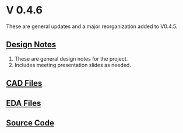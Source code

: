 # V 0.4.6
These are general updates and a major reorganization added to V0.4.5.

## [Design Notes](design_notes)
1. These are general design notes for the project.
1. Includes meeting presentation slides as needed.


## [CAD Files](cad_files)


## [EDA Files](eda_files)


## [Source Code](source_code)
















